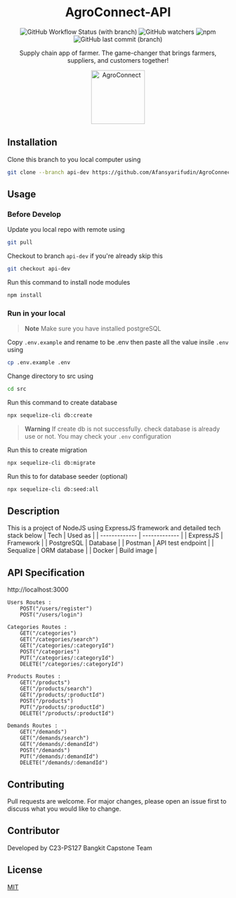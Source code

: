 <div align="center">

<!--lint ignore no-dead-urls-->

# AgroConnect-API
![GitHub Workflow Status (with branch)](https://img.shields.io/github/actions/workflow/status/Afansyarifudin/AgroConnect/deploy.yml)
![GitHub watchers](https://img.shields.io/github/watchers/Afansyarifudin/AgroConnect?style=social)
![npm](https://img.shields.io/npm/v/npm)![GitHub last commit (branch)](https://img.shields.io/github/last-commit/Afansyarifudin/AgroConnect/api-dev)

Supply chain app of farmer. The game-changer that brings farmers, suppliers, and customers together!

<img width="122" src="https://github.com/Afansyarifudin/AgroConnect/assets/68774609/1de150f1-d48c-4101-9df1-e15ffc7803cb" alt="AgroConnect">  

</div>

## Installation
Clone this branch to you local computer using 

```bash
git clone --branch api-dev https://github.com/Afansyarifudin/AgroConnect
```

## Usage
### Before Develop
Update you local repo with remote using
```bash
git pull 
``` 
Checkout to branch `api-dev` if you're already skip this 
```bash
git checkout api-dev
``` 
Run this command to install node modules 
```bash
npm install
``` 

### Run in your local 
> **Note**
> Make sure you have installed postgreSQL
>
Copy `.env.example` and rename to be .env then paste all the value insile `.env` using 
```bash
cp .env.example .env
``` 
Change directory to src using 
```bash
cd src
``` 
Run this command to create database 
```bash
npx sequelize-cli db:create
``` 
> **Warning**
> If create db is not successfully. check database is already use or not. You may check your `.env` configuration 
>
Run this to create migration 
```bash
npx sequelize-cli db:migrate
```
Run this to for database seeder (optional)
```bash
npx sequelize-cli db:seed:all
```

## Description 
This is a project of NodeJS using ExpressJS framework and detailed tech stack below 
| Tech          | Used as       |
| ------------- | ------------- |
| ExpressJS    | Framework     |
| PostgreSQL         | Database     |
| Postman       | API test endpoint |
| Sequalize    | ORM database  | 
| Docker       | Build image | 


## API Specification

http://localhost:3000

    Users Routes :
	    POST("/users/register")
		POST("/users/login")

    Categories Routes :
	    GET("/categories") 
        GET("/categories/search")     
		GET("/categories/:categoryId")     
		POST("/categories")
		PUT("/categories/:categoryId")     
		DELETE("/categories/:categoryId")  

    Products Routes :
	    GET("/products")
        GET("/products/search")               
		GET("/products/:productId")     
		POST("/products")
		PUT("/products/:productId")     
		DELETE("/products/:productId")  

    Demands Routes :
	    GET("/demands")
        GET("/demands/search")       
		GET("/demands/:demandId")     
		POST("/demands")
		PUT("/demands/:demandId")     
		DELETE("/demands/:demandId")  

## Contributing

Pull requests are welcome. For major changes, please open an issue first
to discuss what you would like to change.

## Contributor 

Developed by C23-PS127 Bangkit Capstone Team

## License

[MIT](https://choosealicense.com/licenses/mit/)
